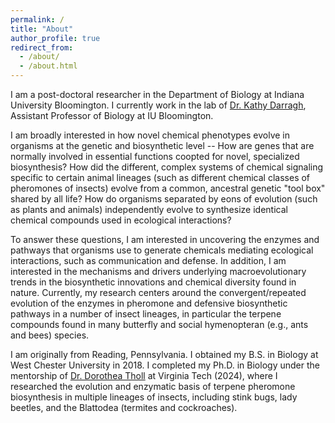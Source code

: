 ```yaml
---
permalink: /
title: "About"
author_profile: true
redirect_from: 
  - /about/
  - /about.html
---
```


I am a post-doctoral researcher in the Department of Biology at Indiana University Bloomington. I currently work in the lab of [Dr. Kathy Darragh](https://kathydarragh.com/), Assistant Professor of Biology at IU Bloomington.

I am broadly interested in how novel chemical phenotypes evolve in organisms at the genetic and biosynthetic level -- How are genes that are normally involved in essential functions coopted for novel, specialized biosynthesis? How did the different, complex systems of chemical signaling specific to certain animal lineages (such as different chemical classes of pheromones of insects) evolve from a common, ancestral genetic "tool box" shared by all life? How do organisms separated by eons of evolution (such as plants and animals) independently evolve to synthesize identical chemical compounds used in ecological interactions?

To answer these questions, I am interested in uncovering the enzymes and pathways that organisms use to generate chemicals mediating ecological interactions, such as communication and defense. In addition, I am interested in the mechanisms and drivers underlying macroevolutionary trends in the biosynthetic innovations and chemical diversity found in nature. Currently, my research centers around the convergent/repeated evolution of the enzymes in pheromone and defensive biosynthetic pathways in a number of insect lineages, in particular the terpene compounds found in many butterfly and social hymenopteran (e.g., ants and bees) species. 

I am originally from Reading, Pennsylvania. I obtained my B.S. in Biology at West Chester University in 2018. I completed my Ph.D. in Biology under the mentorship of [Dr. Dorothea Tholl](https://chemicalcommunications.wordpress.com/) at Virginia Tech (2024), where I researched the evolution and enzymatic basis of terpene pheromone biosynthesis in multiple lineages of insects, including stink bugs, lady beetles, and the Blattodea (termites and cockroaches).
